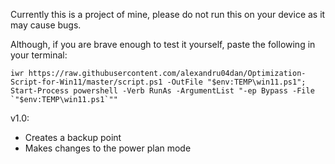 Currently this is a project of mine, please do not run this on your device as it may cause bugs.


Although, if you are brave enough to test it yourself, paste the following in your terminal:

```
iwr https://raw.githubusercontent.com/alexandru04dan/Optimization-Script-for-Win11/master/script.ps1 -OutFile "$env:TEMP\win11.ps1"; Start-Process powershell -Verb RunAs -ArgumentList "-ep Bypass -File `"$env:TEMP\win11.ps1`""
```


v1.0:
- Creates a backup point
- Makes changes to the power plan mode
